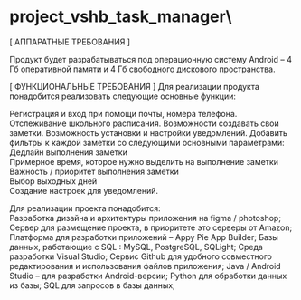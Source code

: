 # project_vshb_task_manager\

[ АППАРАТНЫЕ ТРЕБОВАНИЯ ]

Продукт будет разрабатываться под операционную систему 
Android  – 4 Гб оперативной памяти и 4 Гб свободного дискового пространства.


[ ФУНКЦИОНАЛЬНЫЕ ТРЕБОВАНИЯ ] 
Для реализации продукта понадобится реализовать следующие основные функции:  
 
Регистрация и вход при помощи почты, номера телефона. 
Отслеживание школьного расписания. 
Возможности создавать свои заметки. 
Возможность установки и настройки уведомлений. 
Добавить фильтры к каждой заметки со следующими основными параметрами: 
Дедлайн выполнения заметки  
Примерное время, которое нужно выделить на выполнение заметки  
Важность / приоритет выполнения заметки  
Выбор выходных дней  
Создание настроек для уведомлений.  

Для реализации проекта понадобится:  
Разработка дизайна и архитектуры приложения на figma / photoshop; 
Сервер для размещение проекта, в приоритете это серверы от Amazon; 
Платформа для разработки приложений – Appy Pie App Builder; 
Базы данных, работающие с SQL :  MySQL, PostgreSQL, SQLight; 
Среда разработки Visual Studio; 
Сервис Github для удобного совместного редактирования и использования файлов приложения; 
Java / Android Studio – для разработки Android-версии; 
Python для обработки данных из базы; 
SQL для запросов в базы данных; 





